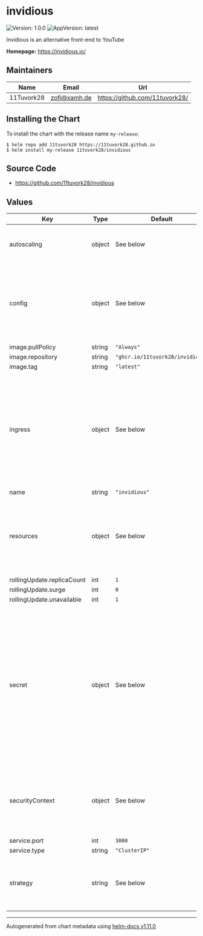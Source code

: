# invidious

![Version: 1.0.0](https://img.shields.io/badge/Version-1.0.0-informational?style=flat-square) ![AppVersion: latest](https://img.shields.io/badge/AppVersion-latest-informational?style=flat-square)

Invidious is an alternative front-end to YouTube

**Homepage:** <https://invidious.io/>

## Maintainers

| Name | Email | Url |
| ---- | ------ | --- |
| 11Tuvork28 | <zofi@xamh.de> | <https://github.com/11tuvork28/> |

## Installing the Chart

To install the chart with the release name `my-release`:

```console
$ helm repo add 11tuvork28 https://11tuvork28.github.io
$ helm install my-release 11tuvork28/invidious
```
## Source Code

* <https://github.com/11tuvork28/invidious>

## Values

| Key | Type | Default | Description |
|-----|------|---------|-------------|
| autoscaling | object | See below | Configure the HPA minReplicas should match replicaCount |
| config | object | See below | Configure invidious to your needs Note that the hmac parametes is generated behind the scenes for you. [[ref]](https://github.com/11tuvork28/invidious/blob/master/config/config.example.yml) |
| image.pullPolicy | string | `"Always"` |  |
| image.repository | string | `"ghcr.io/11tuvork28/invidious"` |  |
| image.tag | string | `"latest"` |  |
| ingress | object | See below | Configure the ingress definition Note: middlewares are only supported when using traefik Nginx ingress controller options can be added under annotations |
| name | string | `"invidious"` |  |
| resources | object | See below | Configure resource limits here My custom image never exceeds 1024Mi, highest I have seen is 870Mi |
| rollingUpdate.replicaCount | int | `1` |  |
| rollingUpdate.surge | int | `0` |  |
| rollingUpdate.unavailable | int | `1` |  |
| secret | object | See below | Configure the secret that holds sensitive infos We assume that sealed-secrets are used, if not enable below and set the db values accordingly otherwise this should be ignored We also assume an external postgres cluster is being used |
| securityContext | object | See below | Configure the secruity Context below Invdious doesn't need special permissions to run |
| service.port | int | `3000` |  |
| service.type | string | `"ClusterIP"` |  |
| strategy | string | See below | Configure the update strategy Currently only RollingUpdate is supported |

----------------------------------------------
Autogenerated from chart metadata using [helm-docs v1.11.0](https://github.com/norwoodj/helm-docs/releases/v1.11.0)